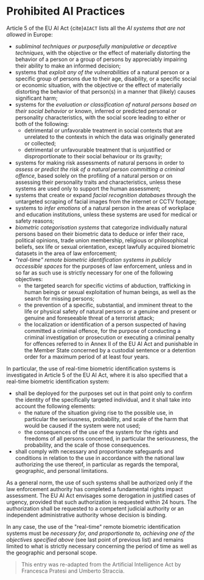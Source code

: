 # Prohibited AI Practices

<!--

Add cross-references

- (par:real-time)=*"real-time" remote biometric identification systems in publicly accessible spaces* for the purposes of law enforcement, unless and in so far as such use is strictly necessary for one of the following objectives:

(see point {ref}`par:real-time`)
 -->


Article 5 of the EU AI Act {cite}`AIACT` lists all the *AI systems that are not allowed* in Europe:

- *subliminal techniques or purposefully manipulative or deceptive techniques*, with the objective or the effect of materially distorting the behavior of a person or a group of persons by appreciably impairing their ability to make an informed decision;
- systems that *exploit any of the vulnerabilities* of a natural person or a specific group of persons due to their age, disability, or a specific social or economic situation, with the objective or the effect of materially distorting the behavior of that person(s) in a manner that (likely) causes significant harm;
- systems for the *evaluation or classification of natural persons based on their social behavior* or known, inferred or predicted personal or personality characteristics, with the social score leading to either or both of the following:
  - detrimental or unfavorable treatment in social contexts that are unrelated to the contexts in which the data was originally generated or collected;
  - detrimental or unfavourable treatment that is unjustified or disproportionate to their social behaviour or its gravity;
- systems for making risk assessments of natural persons in order to *assess or predict the risk of a natural person committing a criminal offence*, based solely on the profiling of a natural person or on assessing their personality traits and characteristics, unless these systems are used only to support the human assessment;
- systems that create or expand *facial recognition databases* through the untargeted scraping of facial images from the internet or CCTV footage;
- systems to *infer emotions* of a natural person in the areas of workplace and education institutions, unless these systems are used for medical or safety reasons;
- *biometric categorisation systems* that categorize individually natural persons based on their biometric data to deduce or infer their race, political opinions, trade union membership, religious or philosophical beliefs, sex life or sexual orientation, except lawfully acquired biometric datasets in the area of law enforcement;
- *"real-time" remote biometric identification systems in publicly accessible spaces* for the purposes of law enforcement, unless and in so far as such use is strictly necessary for one of the following objectives:
  - the targeted search for specific victims of abduction, trafficking in human beings or sexual exploitation of human beings, as well as the search for missing persons;
  - the prevention of a specific, substantial, and imminent threat to the life or physical safety of natural persons or a genuine and present or genuine and foreseeable threat of a terrorist attack;
  - the localization or identification of a person suspected of having committed a criminal offence, for the purpose of conducting a criminal investigation or prosecution or executing a criminal penalty for offences referred to in Annex II of the EU AI Act and punishable in the Member State concerned by a custodial sentence or a detention order for a maximum period of at least four years.
   
In particular, the use of real-time biometric identification systems is investigated in Article 5 of the EU AI Act, where it is also specified that a real-time biometric identification system:
- shall be deployed for the purposes set out in that point only to confirm the identity of the specifically targeted individual, and it shall take into account the following elements:
  - the nature of the situation giving rise to the possible use, in particular the seriousness, probability, and scale of the harm that would be caused if the system were not used;
  - the consequences of the use of the system for the rights and freedoms of all persons concerned, in particular the seriousness, the probability, and the scale of those consequences.
- shall comply with necessary and proportionate safeguards and conditions in relation to the use in accordance with the national law authorizing the use thereof, in particular as regards the temporal, geographic, and personal limitations.

As a general norm, the use of such systems shall be authorized only if the law enforcement authority
has completed a fundamental rights impact assessment. The EU AI Act envisages some derogation in justified cases of urgency, provided that such authorization is requested within 24 hours. The authorization shall be requested to a competent judicial authority or an independent administrative authority whose decision is binding.

In any case, the use of the "real-time" remote biometric identification systems must be *necessary for, and proportionate to, achieving one of the objectives specified above* (see last point of previous list) and remains limited to what is strictly necessary concerning the period of time as well as the geographic and personal scope.

> This entry was re-adapted from the Artificial Intelligence Act by Francesca Pratesi and Umberto Straccia.
